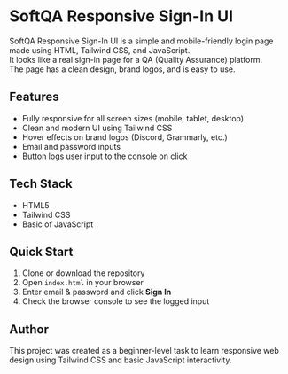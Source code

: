 # SoftQA Responsive Sign-In UI
SoftQA Responsive Sign-In UI is a simple and mobile-friendly login page made using HTML, Tailwind CSS, and JavaScript.  
It looks like a real sign-in page for a QA (Quality Assurance) platform.  
The page has a clean design, brand logos, and is easy to use.

## Features

- Fully responsive for all screen sizes (mobile, tablet, desktop)
- Clean and modern UI using Tailwind CSS
- Hover effects on brand logos (Discord, Grammarly, etc.)
- Email and password inputs
- Button logs user input to the console on click

##  Tech Stack

- HTML5
- Tailwind CSS
- Basic of JavaScript


##  Quick Start

1. Clone or download the repository
2. Open `index.html` in your browser
3. Enter email & password and click **Sign In**
4. Check the browser console to see the logged input

## Author
This project was created as a beginner-level task to learn responsive web design using Tailwind CSS and basic JavaScript interactivity.
